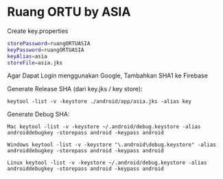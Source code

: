 # Ruang ORTU by ASIA
Create key.properties
```bash
storePassword=ruangORTUASIA
keyPassword=ruangORTUASIA
keyAlias=asia
storeFile=asia.jks
```

Agar Dapat Login menggunakan Google, Tambahkan SHA1 ke Firebase

Generate Release SHA (dari key.jks / key store):
``` 
keytool -list -v -keystore ./android/app/asia.jks -alias key
```

Generate Debug SHA:
```
Mac keytool -list -v -keystore ~/.android/debug.keystore -alias androiddebugkey -storepass android -keypass android

Windows keytool -list -v -keystore "\.android\debug.keystore" -alias androiddebugkey -storepass android -keypass android

Linux keytool -list -v -keystore ~/.android/debug.keystore -alias androiddebugkey -storepass android -keypass android
```